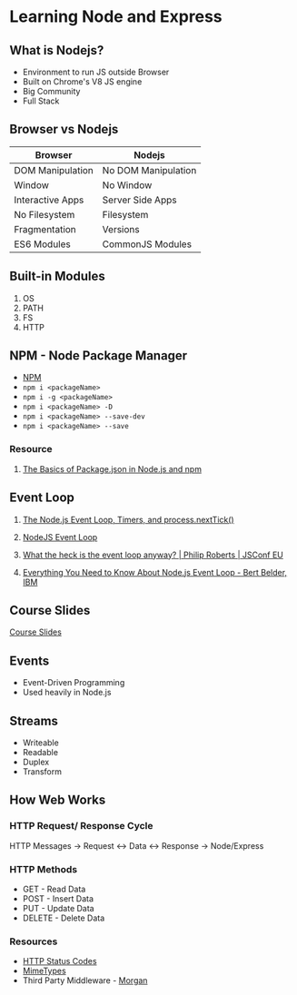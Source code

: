 # Learning Node and Express

## What is Nodejs?

- Environment to run JS outside Browser
- Built on Chrome's V8 JS engine
- Big Community
- Full Stack

## Browser vs Nodejs

| Browser          | Nodejs              |
| ---------------- | ------------------- |
| DOM Manipulation | No DOM Manipulation |
| Window           | No Window           |
| Interactive Apps | Server Side Apps    |
| No Filesystem    | Filesystem          |
| Fragmentation    | Versions            |
| ES6 Modules      | CommonJS Modules    |

## Built-in Modules

1. OS
2. PATH
3. FS
4. HTTP

## NPM - Node Package Manager

- [NPM](https://www.npmjs.com/)
- `npm i <packageName>`
- `npm i -g <packageName>`
- `npm i <packageName> -D`
- `npm i <packageName> --save-dev`
- `npm i <packageName> --save`

### Resource

1. [The Basics of Package.json in Node.js and npm](https://nodesource.com/blog/the-basics-of-package-json-in-node-js-and-npm/#:~:text=The%20package.,understanding%20and%20working%20with%20Node.&text=json%20is%20used%20as%20what,streamlined%2C%20modular%2C%20and%20efficient.)

## Event Loop

1. [The Node.js Event Loop, Timers, and process.nextTick()](https://nodejs.org/en/docs/guides/event-loop-timers-and-nexttick/#:~:text=What%20is%20the%20Event%20Loop,the%20system%20kernel%20whenever%20possible.&text=js%20so%20that%20the%20appropriate,queue%20to%20eventually%20be%20executed.)

2. [NodeJS Event Loop](https://nodejs.dev/learn/the-nodejs-event-loop)

3. [What the heck is the event loop anyway? | Philip Roberts | JSConf EU](https://www.youtube.com/watch?v=8aGhZQkoFbQ)

4. [Everything You Need to Know About Node.js Event Loop - Bert Belder, IBM](https://www.youtube.com/watch?v=PNa9OMajw9w)

## Course Slides

[Course Slides](https://course-api.com)

## Events

- Event-Driven Programming
- Used heavily in Node.js

## Streams

- Writeable
- Readable
- Duplex
- Transform

## How Web Works

### HTTP Request/ Response Cycle

HTTP Messages -> Request <-> Data <-> Response -> Node/Express

### HTTP Methods

- GET - Read Data
- POST - Insert Data
- PUT - Update Data
- DELETE - Delete Data

### Resources

- [HTTP Status Codes](https://developer.mozilla.org/en-US/docs/Web/HTTP/Status)
- [MimeTypes](https://developer.mozilla.org/en-US/docs/Web/HTTP/Basics_of_HTTP/MIME_types)
- Third Party Middleware - [Morgan](https://npmjs.org/package/morgan)
